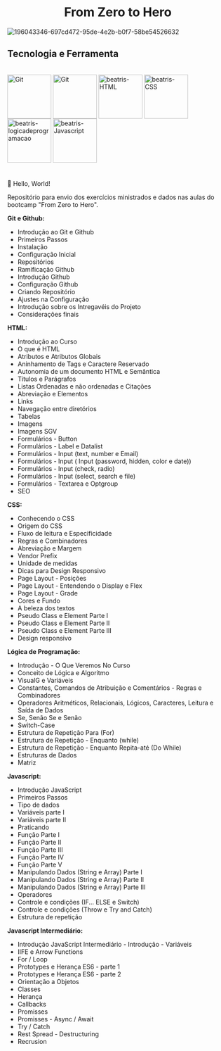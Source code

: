 <h1 align="center"> From Zero to Hero </h1>

![196043346-697cd472-95de-4e2b-b0f7-58be54526632](https://user-images.githubusercontent.com/79115923/196059915-270884ec-005a-4d2f-94d8-86e0912efaa1.png)

<h2>Tecnologia e Ferramenta</h2>
<div style-"display:inline_block"><br>
<img align="center" alt="Git" height="100" width="100" src="https://cdn.jsdelivr.net/gh/devicons/devicon/icons/github/github-original.svg"/>
<img align="center" alt="Git" height="100" width="100" src="https://cdn.jsdelivr.net/gh/devicons/devicon/icons/git/git-original.svg"/>
<img align="center" alt="beatris-HTML" height="100" width="100" src="https://cdn.jsdelivr.net/gh/devicons/devicon/icons/html5/html5-original.svg" />
<img align="center" alt="beatris-CSS" height="100" width="100" src="https://cdn.jsdelivr.net/gh/devicons/devicon/icons/css3/css3-original.svg" />
<img align="center" alt="beatris-logicadeprogramacao" height="100" width="100" src="https://i.imgur.com/UYztZHX.png"/>
<img align="center" alt="beatris-Javascript" height="100" width="100" src="https://cdn.jsdelivr.net/gh/devicons/devicon/icons/javascript/javascript-original.svg" />
</div>

#

👋 Hello, World!

Repositório para envio dos exercícios ministrados e dados nas aulas do bootcamp "From Zero to Hero".


**Git e Github:**
- Introdução ao Git e Github
- Primeiros Passos
- Instalação  
- Configuração Inicial
- Repositórios
- Ramificação Github  
- Introdução Github
- Configuração Github
- Criando Repositório
- Ajustes na Configuração
- Introdução sobre os Intregavéis do Projeto
- Considerações finais


**HTML:**
- Introdução ao Curso
- O que é HTML  
- Atributos e Atributos Globais
- Aninhamento de Tags e Caractere Reservado 
- Autonomia de um documento HTML e Semântica
- Títulos e Parágrafos  
- Listas Ordenadas e não ordenadas e Citações 
- Abreviação e Elementos
- Links 
- Navegação entre diretórios
- Tabelas 
- Imagens
- Imagens SGV 
- Formulários - Button
- Formulários - Label e Datalist
- Formulários - Input (text, number e Email) 
- Formulários - Input ( Input (password, hidden, color e date)) 
- Formulários - Input (check, radio) 
- Formulários - Input (select, search e file) 
- Formulários - Textarea e Optgroup 
- SEO



**CSS:**
- Conhecendo o CSS 
- Origem do CSS 
- Fluxo de leitura e Especificidade 
- Regras e Combinadores
- Abreviação e Margem
- Vendor Prefix 
- Unidade de medidas 
- Dicas para Design Responsivo 
- Page Layout - Posições
- Page Layout - Entendendo o Display e Flex 
- Page Layout - Grade 
- Cores e Fundo
- A beleza dos textos 
- Pseudo Class e Element Parte I 
- Pseudo Class e Element Parte II
- Pseudo Class e Element Parte III 
- Design responsivo


**Lógica de Programação:**
- Introdução - O Que Veremos No Curso
- Conceito de Lógica e Algoritmo
- VisualG e Variáveis 
- Constantes, Comandos de Atribuição e Comentários - Regras e Combinadores
- Operadores Aritméticos, Relacionais, Lógicos, Caracteres, Leitura e Saída de Dados
- Se, Senão Se e Senão 
- Switch-Case 
- Estrutura de Repetição Para (For)
- Estrutura de Repetição - Enquanto (while)
- Estrutura de Repetição - Enquanto Repita-até (Do While)
- Estruturas de Dados
- Matriz


**Javascript:**
- Introdução JavaScript 
- Primeiros Passos 
- Tipo de dados 
- Variáveis parte I 
- Variáveis parte II 
- Praticando 
- Função Parte I 
- Função Parte II 
- Função Parte III 
- Função Parte IV 
- Função Parte V 
- Manipulando Dados (String e Array) Parte I 
- Manipulando Dados (String e Array) Parte II 
- Manipulando Dados (String e Array) Parte III 
- Operadores
- Controle e condições (IF... ELSE e Switch) 
- Controle e condições (Throw e Try and Catch) 
- Estrutura de repetição

**Javascript Intermediário:**

- Introdução JavaScript Intermediário - Introdução - Variáveis
- IIFE e Arrow Functions
- For / Loop
- Prototypes e Herança ES6 - parte 1
- Prototypes e Herança ES6 - parte 2
- Orientação a Objetos
- Classes
- Herança
- Callbacks
- Promisses
- Promisses - Async / Await
- Try / Catch
- Rest Spread - Destructuring
- Recrusion
